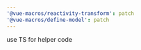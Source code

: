 ```yaml
---
'@vue-macros/reactivity-transform': patch
'@vue-macros/define-model': patch
---
```


use TS for helper code
